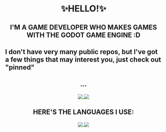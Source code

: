 <h1 align="center">✨HELLO!✨</h1>
<h2 align="center">I'M A GAME DEVELOPER WHO MAKES GAMES WITH THE GODOT GAME ENGINE :D<h2>
<p>I don't have very many public repos, but I've got a few things that may interest you, just check out "pinned"</p>

<h2 align="center">...</h2>
<div align="center">
 <a href="https://github.com/anuraghazra/github-readme-stats#gh-dark-mode-only">
  <img align="center" src="https://github-readme-stats.vercel.app/api?username=sandmuel&layout=compact&show_icons=true&theme=dark#gh-dark-mode-only)](https://github.com/anuraghazra/github-readme-stats#gh-dark-mode-only" >
 </a>
 <a href="https://github.com/anuraghazra/github-readme-stats#gh-light-mode-only">
  <img align="center" src="https://github-readme-stats.vercel.app/api?username=sandmuel&show_icons=true&theme=default#gh-light-mode-only)](https://github.com/anuraghazra/github-readme-stats#gh-light-mode-only" >
 </a>
</div>

<h2 align="center">HERE'S THE LANGUAGES I USE:</h2>
<div align="center">
 <a href="https://github.com/anuraghazra/github-readme-stats#gh-dark-mode-only">
  <img align="center" src="https://github-readme-stats.vercel.app/api/top-langs?username=sandmuel&layout=compact&show_icons=true&theme=dark#gh-dark-mode-only)](https://github.com/anuraghazra/github-readme-stats#gh-dark-mode-only" >
 </a>
 <a href="https://github.com/anuraghazra/github-readme-stats#gh-light-mode-only">
  <img align="center" src="https://github-readme-stats.vercel.app/api/top-langs?username=sandmuel&show_icons=true&theme=default#gh-light-mode-only)](https://github.com/anuraghazra/github-readme-stats#gh-light-mode-only" >
 </a>
</div>
